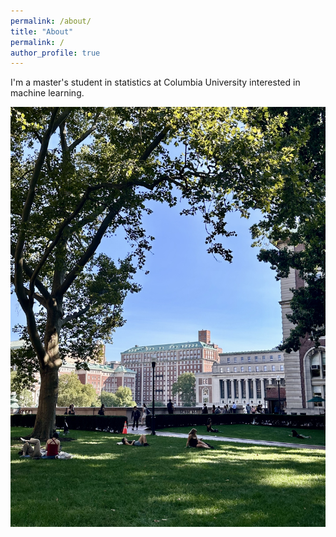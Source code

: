 ```yaml
---
permalink: /about/
title: "About"
permalink: /
author_profile: true
---
```

I'm a master's student in statistics at Columbia University interested in machine learning.

![Columbia](/assets/images/columbia.jpg)

